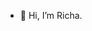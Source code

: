 - 👋 Hi, I’m Richa.

<!---
getRicha/getRicha is a ✨ special ✨ repository because its `README.md` (this file) appears on your GitHub profile.
You can click the Preview link to take a look at your changes.
--->
